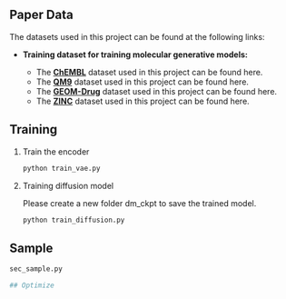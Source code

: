 ## Paper Data

The datasets used in this project can be found at the following links:

- **Training dataset for training molecular generative models:**

  - The [**ChEMBL**](https://chembl.gitbook.io/chembl-interface-documentation/downloads) dataset used in this project can be found here.  
  - The [**QM9**](https://drive.google.com/file/d/1JZ_Z5bjS0RsX_BRWtrplMN9vZpL78-T7/view?usp=drive_link) dataset used in this project can be found here.  
  - The [**GEOM-Drug**](https://dataverse.harvard.edu/file.xhtml?fileId=4360331&version=2.0) dataset used in this project can be found here.  
  - The [**ZINC**](https://drive.google.com/file/d/1N44fpvCKEqI3xorXH7Q9sOq2f4ylCUwz/view) dataset used in this project can be found here.  

## Training

1. Train the encoder

   ```bash
   python train_vae.py

2. Training diffusion model
   
   Please create a new folder dm_ckpt to save the trained model.
   
    ```bash
   python train_diffusion.py

## Sample

  ```bash
  sec_sample.py

## Optimize
